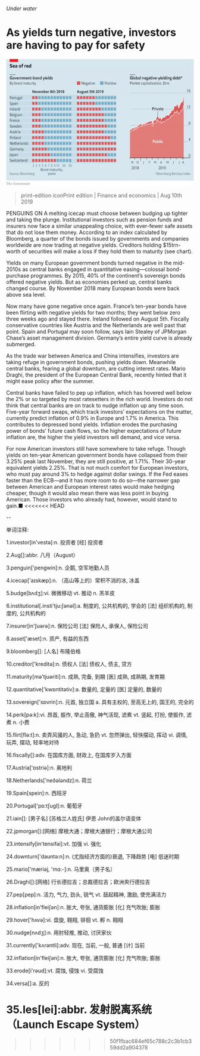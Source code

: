 ###### Under water

# As yields turn negative, investors are having to pay for safety 

![image](images/20190810_FNC524_0.png) 

> print-edition iconPrint edition | Finance and economics | Aug 10th 2019 

PENGUINS ON A melting icecap must choose between budging up tighter and taking the plunge. Institutional investors such as pension funds and insurers now face a similar unappealing choice, with ever-fewer safe assets that do not lose them money. According to an index calculated by Bloomberg, a quarter of the bonds issued by governments and companies worldwide are now trading at negative yields. Creditors holding $15trn-worth of securities will make a loss if they hold them to maturity (see chart). 

Yields on many European government bonds turned negative in the mid-2010s as central banks engaged in quantitative easing—colossal bond-purchase programmes. By 2015, 40% of the continent’s sovereign bonds offered negative yields. But as economies perked up, central banks changed course. By November 2018 many European bonds were back above sea level. 

Now many have gone negative once again. France’s ten-year bonds have been flirting with negative yields for two months; they went below zero three weeks ago and stayed there. Ireland followed on August 5th. Fiscally conservative countries like Austria and the Netherlands are well past that point. Spain and Portugal may soon follow, says Iain Stealey of JPMorgan Chase’s asset management division. Germany’s entire yield curve is already submerged. 

As the trade war between America and China intensifies, investors are taking refuge in government bonds, pushing yields down. Meanwhile central banks, fearing a global downturn, are cutting interest rates. Mario Draghi, the president of the European Central Bank, recently hinted that it might ease policy after the summer. 

Central banks have failed to pep up inflation, which has hovered well below the 2% or so targeted by most ratesetters in the rich world. Investors do not think that central banks are on track to nudge inflation up any time soon. Five-year forward swaps, which track investors’ expectations on the matter, currently predict inflation of 0.9% in Europe and 1.7% in America. This contributes to depressed bond yields. Inflation erodes the purchasing power of bonds’ future cash flows, so the higher expectations of future inflation are, the higher the yield investors will demand, and vice versa. 

For now American investors still have somewhere to take refuge. Though yields on ten-year American government bonds have collapsed from their 3.25% peak last November, they are still positive, at 1.71%. Their 30-year equivalent yields 2.25%. That is not much comfort for European investors, who must pay around 3% to hedge against dollar swings. If the Fed eases faster than the ECB—and it has more room to do so—the narrower gap between American and European interest rates would make hedging cheaper, though it would also mean there was less point in buying American. Those investors who already had, however, would stand to gain.■ 
<<<<<<< HEAD

-- 

 单词注释:

1.investor[in'vestә]:n. 投资者 [经] 投资者 

2.Aug[]:abbr. 八月（August） 

3.penguin['pengwin]:n. 企鹅, 空军地勤人员 

4.icecap['aɪskæp]:n. （高山等上的）常积不消的冰, 冰盖 

5.budge[bʌdʒ]:vi. 微微移动 vt. 推动 n. 羔羊皮 

6.institutional[.insti'tju:ʃәnәl]:a. 制度的, 公共机构的, 学会的 [法] 组织机构的, 制度的, 公共机构的 

7.insurer[in'ʃuәrә]:n. 保险公司 [法] 保险人, 承保人, 保险公司 

8.asset['æset]:n. 资产, 有益的东西 

9.bloomberg[]: [人名] 布隆伯格 

10.creditor['kreditә]:n. 债权人 [法] 债权人, 债主, 贷方 

11.maturity[mә'tjuәriti]:n. 成熟, 完备, 到期 [医] 成熟, 成熟期, 发育期 

12.quantitative['kwɒntitәtiv]:a. 数量的, 定量的 [医] 定量的, 数量的 

13.sovereign['sɒvrin]:n. 元首, 独立国 a. 具有主权的, 至高无上的, 国王的, 完全的 

14.perk[pә:k]:vi. 昂首, 振作, 举止高傲, 神气活现, 滤煮 vt. 竖起, 打扮, 使振作, 滤煮 n. 小费 

15.flirt[flә:t]:n. 卖弄风骚的人, 急动, 急扔 vt. 忽然弹出, 轻快摆动, 挥动 vi. 调情, 玩弄, 摆动, 轻率地对待 

16.fiscally[]:adv. 在国库方面, 财政上, 在国库岁入方面 

17.Austria['ɒstriә]:n. 奥地利 

18.Netherlands['neðәlәndz]:n. 荷兰 

19.Spain[spein]:n. 西班牙 

20.Portugal['pɒ:tʃugl]:n. 葡萄牙 

21.iain[]: [男子名] [苏格兰人姓氏] 伊恩 John的盖尔语变体 

22.jpmorgan[]:[网络] 摩根大通；摩根大通银行；摩根大通公司 

23.intensify[in'tensifai]:vt. 加强 vi. 强化 

24.downturn['dauntә:n]:n. (尤指经济方面的)衰退, 下降趋势 [电] 低迷时期 

25.mario['mæriәj, 'mɑ:-]:n. 马里奥（男子名） 

26.Draghi[]:[网络] 行长德拉吉；总裁德拉吉；欧洲央行德拉吉 

27.pep[pep]:n. 活力, 气力, 劲头, 锐气 vt. 鼓起精神, 激励, 使充满活力 

28.inflation[in'fleiʃәn]:n. 胀大, 夸张, 通货膨胀 [化] 充气吹胀; 膨胀 

29.hover['hʌvә]:vi. 盘旋, 翱翔, 徘徊 vt. 孵 n. 翱翔 

30.nudge[nʌdʒ]:n. 用肘轻推, 推动, 讨厌家伙 

31.currently['kʌrәntli]:adv. 现在, 当前, 一般, 普通 [计] 当前 

32.inflation[in'fleiʃәn]:n. 胀大, 夸张, 通货膨胀 [化] 充气吹胀; 膨胀 

33.erode[i'rәud]:vt. 腐蚀, 侵蚀 vi. 受腐蚀 

34.versa[]:a. 反的 

35.les[lei]:abbr. 发射脱离系统（Launch Escape System） 
=======
>>>>>>> 50f1fbac684ef65c788c2c3b1cb359dd2a904378

